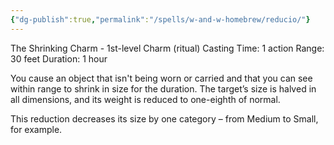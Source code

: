```yaml
---
{"dg-publish":true,"permalink":"/spells/w-and-w-homebrew/reducio/"}
---
```


The Shrinking Charm - 1st-level Charm (ritual) 
Casting Time: 1 action 
Range: 30 feet 
Duration: 1 hour 

You cause an object that isn't being worn or carried and that you can see within range to shrink in size for the duration. The target’s size is halved in all dimensions, and its weight is reduced to one-eighth of normal. 

This reduction decreases its size by one category – from Medium to Small, for example.